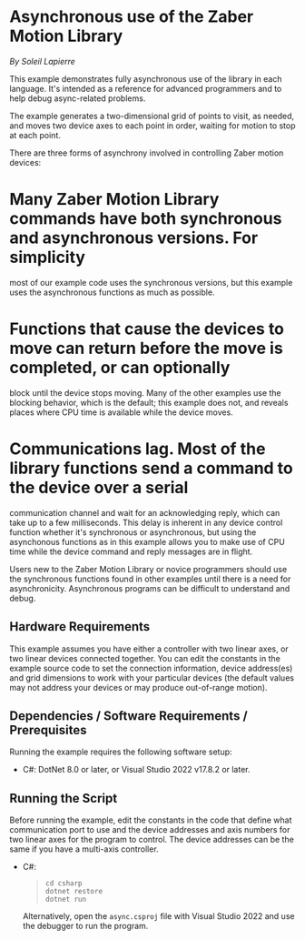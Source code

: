 # Asynchronous use of the Zaber Motion Library

*By Soleil Lapierre*

This example demonstrates fully asynchronous use of the library in each language.  It's intended as
a reference for advanced programmers and to help debug async-related problems.

The example generates a two-dimensional grid of points to visit, as needed, and moves two
device axes to each point in order, waiting for motion to stop at each point.

There are three forms of asynchrony involved in controlling Zaber motion devices:
# Many Zaber Motion Library commands have both synchronous and asynchronous versions. For simplicity
  most of our example code uses the synchronous versions, but this example uses the asynchronous functions
  as much as possible.
# Functions that cause the devices to move can return before the move is completed, or can optionally
  block until the device stops moving. Many of the other examples use the blocking behavior, which is
  the default; this example does not, and reveals places where CPU time is available while the device moves.
# Communications lag. Most of the library functions send a command to the device over a serial
  communication channel and wait for an acknowledging reply, which can take up to a few milliseconds.
  This delay is inherent in any device control function whether it's synchronous or asynchronous,
  but using the asynchonous functions as in this example allows you to make use of
  CPU time while the device command and reply messages are in flight.

Users new to the Zaber Motion Library or novice programmers should use the synchronous functions
found in other examples until there is a need for asynchronicity. Asynchronous programs can
be difficult to understand and debug.


## Hardware Requirements

This example assumes you have either a controller with two linear axes, or two linear devices
connected together. You can edit the constants in the example source code to set the connection
information, device address(es) and grid dimensions to work with your particular devices (the
default values may not address your devices or may produce out-of-range motion).

## Dependencies / Software Requirements / Prerequisites

Running the example requires the following software setup:
* C#: DotNet 8.0 or later, or Visual Studio 2022 v17.8.2 or later.

## Running the Script

Before running the example, edit the constants in the code that define what communication port to use
and the device addresses and axis numbers for two linear axes for the program to control.
The device addresses can be the same if you have a multi-axis controller.

* C#:
  > ```
  > cd csharp
  > dotnet restore
  > dotnet run
  > ```
  Alternatively, open the `async.csproj` file with Visual Studio 2022 and use the debugger to run the program.

